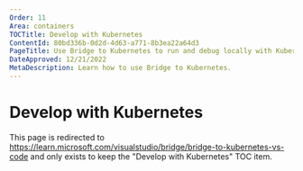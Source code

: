```yaml
---
Order: 11
Area: containers
TOCTitle: Develop with Kubernetes
ContentId: 80bd336b-0d2d-4d63-a771-8b3ea22a64d3
PageTitle: Use Bridge to Kubernetes to run and debug locally with Kubernetes
DateApproved: 12/21/2022
MetaDescription: Learn how to use Bridge to Kubernetes.
---
```


# Develop with Kubernetes

This page is redirected to https://learn.microsoft.com/visualstudio/bridge/bridge-to-kubernetes-vs-code and only exists to keep the "Develop with Kubernetes" TOC item.
